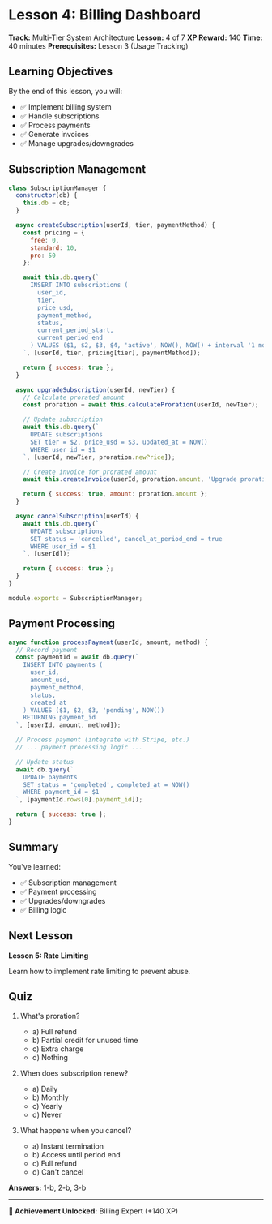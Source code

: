 # Lesson 4: Billing Dashboard

**Track:** Multi-Tier System Architecture
**Lesson:** 4 of 7
**XP Reward:** 140
**Time:** 40 minutes
**Prerequisites:** Lesson 3 (Usage Tracking)

## Learning Objectives

By the end of this lesson, you will:
- ✅ Implement billing system
- ✅ Handle subscriptions
- ✅ Process payments
- ✅ Generate invoices
- ✅ Manage upgrades/downgrades

## Subscription Management

```javascript
class SubscriptionManager {
  constructor(db) {
    this.db = db;
  }

  async createSubscription(userId, tier, paymentMethod) {
    const pricing = {
      free: 0,
      standard: 10,
      pro: 50
    };

    await this.db.query(`
      INSERT INTO subscriptions (
        user_id,
        tier,
        price_usd,
        payment_method,
        status,
        current_period_start,
        current_period_end
      ) VALUES ($1, $2, $3, $4, 'active', NOW(), NOW() + interval '1 month')
    `, [userId, tier, pricing[tier], paymentMethod]);

    return { success: true };
  }

  async upgradeSubscription(userId, newTier) {
    // Calculate prorated amount
    const proration = await this.calculateProration(userId, newTier);

    // Update subscription
    await this.db.query(`
      UPDATE subscriptions
      SET tier = $2, price_usd = $3, updated_at = NOW()
      WHERE user_id = $1
    `, [userId, newTier, proration.newPrice]);

    // Create invoice for prorated amount
    await this.createInvoice(userId, proration.amount, 'Upgrade proration');

    return { success: true, amount: proration.amount };
  }

  async cancelSubscription(userId) {
    await this.db.query(`
      UPDATE subscriptions
      SET status = 'cancelled', cancel_at_period_end = true
      WHERE user_id = $1
    `, [userId]);

    return { success: true };
  }
}

module.exports = SubscriptionManager;
```

## Payment Processing

```javascript
async function processPayment(userId, amount, method) {
  // Record payment
  const paymentId = await db.query(`
    INSERT INTO payments (
      user_id,
      amount_usd,
      payment_method,
      status,
      created_at
    ) VALUES ($1, $2, $3, 'pending', NOW())
    RETURNING payment_id
  `, [userId, amount, method]);

  // Process payment (integrate with Stripe, etc.)
  // ... payment processing logic ...

  // Update status
  await db.query(`
    UPDATE payments
    SET status = 'completed', completed_at = NOW()
    WHERE payment_id = $1
  `, [paymentId.rows[0].payment_id]);

  return { success: true };
}
```

## Summary

You've learned:
- ✅ Subscription management
- ✅ Payment processing
- ✅ Upgrades/downgrades
- ✅ Billing logic

## Next Lesson

**Lesson 5: Rate Limiting**

Learn how to implement rate limiting to prevent abuse.

## Quiz

1. What's proration?
   - a) Full refund
   - b) Partial credit for unused time
   - c) Extra charge
   - d) Nothing

2. When does subscription renew?
   - a) Daily
   - b) Monthly
   - c) Yearly
   - d) Never

3. What happens when you cancel?
   - a) Instant termination
   - b) Access until period end
   - c) Full refund
   - d) Can't cancel

**Answers:** 1-b, 2-b, 3-b

---

**🎴 Achievement Unlocked:** Billing Expert (+140 XP)
